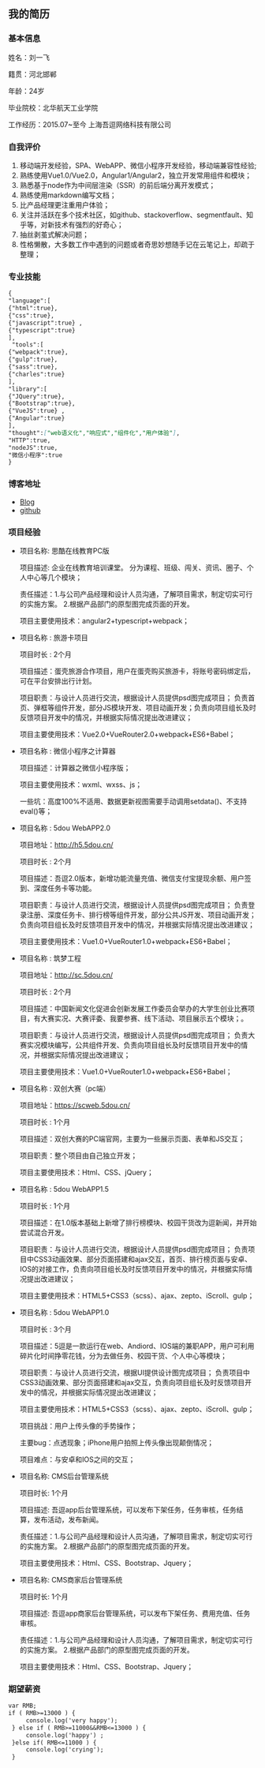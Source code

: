 ## 我的简历
### 基本信息
姓名：刘一飞

籍贯：河北邯郸

年龄：24岁

毕业院校：北华航天工业学院

工作经历：2015.07~至今  上海吾逗网络科技有限公司
### 自我评价

1. 移动端开发经验，SPA、WebAPP、微信小程序开发经验，移动端兼容性经验;
2. 熟练使用Vue1.0/Vue2.0，Angular1/Angular2，独立开发常用组件和模块；
3. 熟悉基于node作为中间层渲染（SSR）的前后端分离开发模式；
4. 熟练使用markdown编写文档；
4. 比产品经理更注重用户体验；
5. 关注并活跃在多个技术社区，如github、stackoverflow、segmentfault、知乎等，对新技术有强烈的好奇心；
6. 抽丝剥茧式解决问题；
7. 性格懒散，大多数工作中遇到的问题或者奇思妙想随手记在云笔记上，却疏于整理；

### 专业技能

```markdown
{
"language":[ 
{"html":true},
{"css":true}, 
{"javascript":true} ,
{"typescript":true} 
],
 "tools":[ 
{"webpack":true},
{"gulp":true}, 
{"sass":true},
{"charles":true} 
], 
"library":[ 
{"JQuery":true}, 
{"Bootstrap":true}, 
{"VueJS":true} ,
{"Angular":true} 
], 
"thought":["web语义化","响应式","组件化","用户体验"], 
"HTTP":true, 
"nodeJS":true,
"微信小程序":true
}
```


### 博客地址
* [Blog](http://www.cnblogs.com/ricoliu/)
* [github](https://github.com/tiamoyajie)

### 项目经验
* 项目名称: 思酷在线教育PC版 

     项目描述: 企业在线教育培训课堂。 分为课程、班级、闯关、资讯、圈子、个人中心等几个模块；

     责任描述：1.与公司产品经理和设计人员沟通，了解项目需求，制定切实可行的实施方案。 2.根据产品部门的原型图完成页面的开发。 

     项目主要使用技术：angular2+typescript+webpack；
     
* 项目名称 : 旅游卡项目

	项目时长 : 2个月 
    
  	项目描述：蛋壳旅游合作项目，用户在蛋壳购买旅游卡，将账号密码绑定后，可在平台安排出行计划。
    
	项目职责：与设计人员进行交流，根据设计人员提供psd图完成项目； 负责首页、弹框等组件开发，部分JS模块开发、项目动画开发；负责向项目组长及时反馈项目开发中的情况，并根据实际情况提出改进建议； 

	项目主要使用技术：Vue2.0+VueRouter2.0+webpack+ES6+Babel；
	
* 项目名称 : 微信小程序之计算器   

	项目描述：计算器之微信小程序版；

	项目主要使用技术：wxml、wxss、js；

	一些坑：高度100%不适用、数据更新视图需要手动调用setdata()、不支持eval()等；
	
* 项目名称 : 5dou WebAPP2.0  

	项目地址：http://h5.5dou.cn/

	项目时长 : 2个月  

	项目描述：吾逗2.0版本，新增功能流量充值、微信支付宝提现余额、用户签到、深度任务卡等功能。 

	项目职责：与设计人员进行交流，根据设计人员提供psd图完成项目； 负责登录注册、深度任务卡、排行榜等组件开发，部分公共JS开发、项目动画开发；负责向项目组长及时反馈项目开发中的情况，并根据实际情况提出改进建议； 

	项目主要使用技术：Vue1.0+VueRouter1.0+webpack+ES6+Babel；
	
* 项目名称 : 筑梦工程 

	项目地址：http://sc.5dou.cn/

	项目时长 : 2个月 

	项目描述：中国新闻文化促进会创新发展工作委员会举办的大学生创业比赛项目，有大赛实况、大赛评委、我要参赛、线下活动、项目展示五个模块；。

	项目职责：与设计人员进行交流，根据设计人员提供psd图完成项目； 负责大赛实况模块编写，公共组件开发、负责向项目组长及时反馈项目开发中的情况，并根据实际情况提出改进建议； 

	项目主要使用技术：Vue1.0+VueRouter1.0+webpack+ES6+Babel；
	
* 项目名称 : 双创大赛（pc端）

	项目地址：https://scweb.5dou.cn/

	项目时长 : 1个月 

	项目描述：双创大赛的PC端官网，主要为一些展示页面、表单和JS交互；

	项目职责：整个项目由自己独立开发； 

	项目主要使用技术：Html、CSS、jQuery；

* 项目名称 : 5dou WebAPP1.5

	项目时长 : 1个月  

	项目描述：在1.0版本基础上新增了排行榜模块、校园干货改为逗新闻，并开始尝试混合开发。 

	项目职责：与设计人员进行交流，根据设计人员提供psd图完成项目； 负责项目中CSS3动画效果、部分页面搭建和ajax交互，首页、排行榜页面与安卓、IOS的对接工作，负责向项目组长及时反馈项目开发中的情况，并根据实际情况提出改进建议； 

	项目主要使用技术：HTML5+CSS3（scss）、ajax、zepto、iScroll、gulp；
	
* 项目名称 : 5dou WebAPP1.0  

	项目时长 : 3个月 

	项目描述：5逗是一款运行在web、Andiord、IOS端的兼职APP，用户可利用碎片化时间挣零花钱，分为去做任务、校园干货、个人中心等模块；

	项目职责：与设计人员进行交流，根据UI提供设计图完成项目； 负责项目中CSS3动画效果、部分页面搭建和ajax交互，负责向项目组长及时反馈项目开发中的情况，并根据实际情况提出改进建议；  

	项目主要使用技术：HTML5+CSS3（scss）、ajax、zepto、iScroll、gulp；

	项目挑战：用户上传头像的手势操作；

	主要bug：点透现象；iPhone用户拍照上传头像出现颠倒情况；

	项目难点：与安卓和IOS之间的交互；
	
* 项目名称: CMS后台管理系统

	项目时长: 1个月

	项目描述: 吾逗app后台管理系统，可以发布下架任务，任务审核，任务结算，发布活动，发布新闻。 

	责任描述：1.与公司产品经理和设计人员沟通，了解项目需求，制定切实可行的实施方案。 2.根据产品部门的原型图完成页面的开发。 

	项目主要使用技术：Html、CSS、Bootstrap、Jquery；
	
* 项目名称: CMS商家后台管理系统 

	项目时长: 1个月 

	项目描述: 吾逗app商家后台管理系统，可以发布下架任务、费用充值、任务审核。  

	责任描述：1.与公司产品经理和设计人员沟通，了解项目需求，制定切实可行的实施方案。 2.根据产品部门的原型图完成页面的开发。 

	项目主要使用技术：Html、CSS、Bootstrap、Jquery；
	
	
### 期望薪资

```markdown
var RMB;
if ( RMB>=13000 ) { 
     console.log('very happy');
 } else if ( RMB>=11000&&RMB<=13000 ) { 
     console.log('happy') ;
 }else if( RMB<=11000 ) { 
     console.log('crying');
 }
 ```
